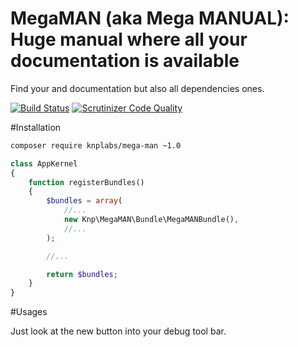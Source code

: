 MegaMAN (aka Mega MANUAL): Huge manual where all your documentation is available
================================================================================
Find your and documentation but also all dependencies ones.

[![Build Status](https://travis-ci.org/KnpLabs/MegaMAN.svg?branch=master)](https://travis-ci.org/KnpLabs/MegaMAN)
[![Scrutinizer Code Quality](https://scrutinizer-ci.com/g/KnpLabs/MegaMAN/badges/quality-score.png?b=master)](https://scrutinizer-ci.com/g/KnpLabs/MegaMAN/?branch=master)

#Installation

```bash
composer require knplabs/mega-man ~1.0
```

```php
class AppKernel
{
    function registerBundles()
    {
        $bundles = array(
            //...
            new Knp\MegaMAN\Bundle\MegaMANBundle(),
            //...
        );

        //...

        return $bundles;
    }
}
```

#Usages

Just look at the new button into your debug tool bar.
